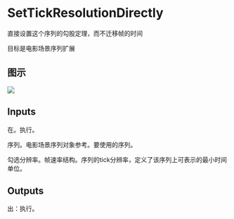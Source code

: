 # SetTickResolutionDirectly

直接设置这个序列的勾股定理，而不迁移帧的时间

目标是电影场景序列扩展

## 图示

![]($-20221218-20553969.png)

## Inputs

在。执行。

序列。电影场景序列对象参考。要使用的序列。

勾选分辨率。帧速率结构。序列的tick分辨率，定义了该序列上可表示的最小时间单位。  

## Outputs

出：执行。
